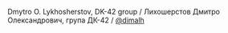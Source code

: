 Dmytro O. Lykhosherstov, DK-42 group / Лихошерстов Дмитро Олександрович, група ДК-42 / [@dimalh](https://github.com/dimalh)